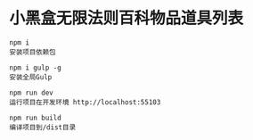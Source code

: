 # 小黑盒无限法则百科物品道具列表

```
npm i
安装项目依赖包

npm i gulp -g
安装全局Gulp

npm run dev
运行项目在开发环境 http://localhost:55103

npm run build
编译项目到/dist目录
```
